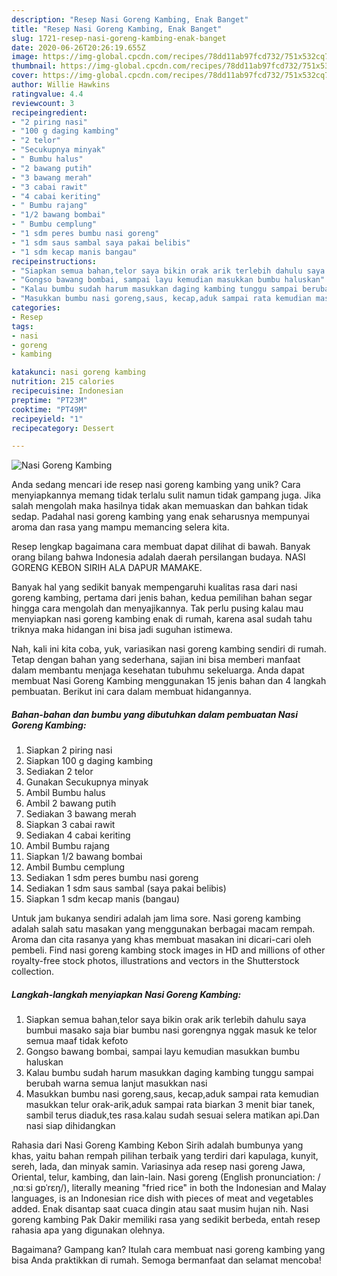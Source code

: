 ```yaml
---
description: "Resep Nasi Goreng Kambing, Enak Banget"
title: "Resep Nasi Goreng Kambing, Enak Banget"
slug: 1721-resep-nasi-goreng-kambing-enak-banget
date: 2020-06-26T20:26:19.655Z
image: https://img-global.cpcdn.com/recipes/78dd11ab97fcd732/751x532cq70/nasi-goreng-kambing-foto-resep-utama.jpg
thumbnail: https://img-global.cpcdn.com/recipes/78dd11ab97fcd732/751x532cq70/nasi-goreng-kambing-foto-resep-utama.jpg
cover: https://img-global.cpcdn.com/recipes/78dd11ab97fcd732/751x532cq70/nasi-goreng-kambing-foto-resep-utama.jpg
author: Willie Hawkins
ratingvalue: 4.4
reviewcount: 3
recipeingredient:
- "2 piring nasi"
- "100 g daging kambing"
- "2 telor"
- "Secukupnya minyak"
- " Bumbu halus"
- "2 bawang putih"
- "3 bawang merah"
- "3 cabai rawit"
- "4 cabai keriting"
- " Bumbu rajang"
- "1/2 bawang bombai"
- " Bumbu cemplung"
- "1 sdm peres bumbu nasi goreng"
- "1 sdm saus sambal saya pakai belibis"
- "1 sdm kecap manis bangau"
recipeinstructions:
- "Siapkan semua bahan,telor saya bikin orak arik terlebih dahulu saya bumbui masako saja biar bumbu nasi gorengnya nggak masuk ke telor semua maaf tidak kefoto"
- "Gongso bawang bombai, sampai layu kemudian masukkan bumbu haluskan"
- "Kalau bumbu sudah harum masukkan daging kambing tunggu sampai berubah warna semua lanjut masukkan nasi"
- "Masukkan bumbu nasi goreng,saus, kecap,aduk sampai rata kemudian masukkan telur orak-arik,aduk sampai rata biarkan 3 menit biar tanek, sambil terus diaduk,tes rasa.kalau sudah sesuai selera matikan api.Dan nasi siap dihidangkan"
categories:
- Resep
tags:
- nasi
- goreng
- kambing

katakunci: nasi goreng kambing 
nutrition: 215 calories
recipecuisine: Indonesian
preptime: "PT23M"
cooktime: "PT49M"
recipeyield: "1"
recipecategory: Dessert

---
```



![Nasi Goreng Kambing](https://img-global.cpcdn.com/recipes/78dd11ab97fcd732/751x532cq70/nasi-goreng-kambing-foto-resep-utama.jpg)

Anda sedang mencari ide resep nasi goreng kambing yang unik? Cara menyiapkannya memang tidak terlalu sulit namun tidak gampang juga. Jika salah mengolah maka hasilnya tidak akan memuaskan dan bahkan tidak sedap. Padahal nasi goreng kambing yang enak seharusnya mempunyai aroma dan rasa yang mampu memancing selera kita.

Resep lengkap bagaimana cara membuat dapat dilihat di bawah. Banyak orang bilang bahwa Indonesia adalah daerah persilangan budaya. NASI GORENG KEBON SIRIH ALA DAPUR MAMAKE.

Banyak hal yang sedikit banyak mempengaruhi kualitas rasa dari nasi goreng kambing, pertama dari jenis bahan, kedua pemilihan bahan segar hingga cara mengolah dan menyajikannya. Tak perlu pusing kalau mau menyiapkan nasi goreng kambing enak di rumah, karena asal sudah tahu triknya maka hidangan ini bisa jadi suguhan istimewa.


Nah, kali ini kita coba, yuk, variasikan nasi goreng kambing sendiri di rumah. Tetap dengan bahan yang sederhana, sajian ini bisa memberi manfaat dalam membantu menjaga kesehatan tubuhmu sekeluarga. Anda dapat membuat Nasi Goreng Kambing menggunakan 15 jenis bahan dan 4 langkah pembuatan. Berikut ini cara dalam membuat hidangannya.

<!--inarticleads1-->

##### Bahan-bahan dan bumbu yang dibutuhkan dalam pembuatan Nasi Goreng Kambing:

1. Siapkan 2 piring nasi
1. Siapkan 100 g daging kambing
1. Sediakan 2 telor
1. Gunakan Secukupnya minyak
1. Ambil  Bumbu halus
1. Ambil 2 bawang putih
1. Sediakan 3 bawang merah
1. Siapkan 3 cabai rawit
1. Sediakan 4 cabai keriting
1. Ambil  Bumbu rajang
1. Siapkan 1/2 bawang bombai
1. Ambil  Bumbu cemplung
1. Sediakan 1 sdm peres bumbu nasi goreng
1. Sediakan 1 sdm saus sambal (saya pakai belibis)
1. Siapkan 1 sdm kecap manis (bangau)


Untuk jam bukanya sendiri adalah jam lima sore. Nasi goreng kambing adalah salah satu masakan yang menggunakan berbagai macam rempah. Aroma dan cita rasanya yang khas membuat masakan ini dicari-cari oleh pembeli. Find nasi goreng kambing stock images in HD and millions of other royalty-free stock photos, illustrations and vectors in the Shutterstock collection. 

<!--inarticleads2-->

##### Langkah-langkah menyiapkan Nasi Goreng Kambing:

1. Siapkan semua bahan,telor saya bikin orak arik terlebih dahulu saya bumbui masako saja biar bumbu nasi gorengnya nggak masuk ke telor semua maaf tidak kefoto
1. Gongso bawang bombai, sampai layu kemudian masukkan bumbu haluskan
1. Kalau bumbu sudah harum masukkan daging kambing tunggu sampai berubah warna semua lanjut masukkan nasi
1. Masukkan bumbu nasi goreng,saus, kecap,aduk sampai rata kemudian masukkan telur orak-arik,aduk sampai rata biarkan 3 menit biar tanek, sambil terus diaduk,tes rasa.kalau sudah sesuai selera matikan api.Dan nasi siap dihidangkan


Rahasia dari Nasi Goreng Kambing Kebon Sirih adalah bumbunya yang khas, yaitu bahan rempah pilihan terbaik yang terdiri dari kapulaga, kunyit, sereh, lada, dan minyak samin. Variasinya ada resep nasi goreng Jawa, Oriental, telur, kambing, dan lain-lain. Nasi goreng (English pronunciation: /ˌnɑːsi ɡɒˈrɛŋ/), literally meaning &#34;fried rice&#34; in both the Indonesian and Malay languages, is an Indonesian rice dish with pieces of meat and vegetables added. Enak disantap saat cuaca dingin atau saat musim hujan nih. Nasi goreng kambing Pak Dakir memiliki rasa yang sedikit berbeda, entah resep rahasia apa yang digunakan olehnya. 

Bagaimana? Gampang kan? Itulah cara membuat nasi goreng kambing yang bisa Anda praktikkan di rumah. Semoga bermanfaat dan selamat mencoba!
